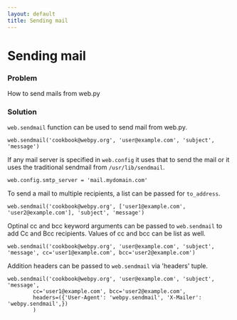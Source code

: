 ```yaml
---
layout: default
title: Sending mail
---
```


# Sending mail

### Problem

How to send mails from web.py

### Solution

`web.sendmail` function can be used to send mail from web.py. 

    web.sendmail('cookbook@webpy.org', 'user@example.com', 'subject', 'message')

If any mail server is specified in `web.config` it uses that to send the mail or it uses the traditional sendmail from `/usr/lib/sendmail`. 

    web.config.smtp_server = 'mail.mydomain.com'

To send a mail to multiple recipients, a list can be passed for `to_address`.

    web.sendmail('cookbook@webpy.org', ['user1@example.com', 'user2@example.com'], 'subject', 'message')

Optinal cc and bcc keyword arguments can be passed to `web.sendmail` to add Cc and Bcc recipients.
Values of cc and bcc can be list as well.

    web.sendmail('cookbook@webpy.org', 'user@example.com', 'subject', 'message', cc='user1@example.com', bcc='user2@example.com')

Addition headers can be passed to `web.sendmail` via 'headers' tuple.

    web.sendmail('cookbook@webpy.org', 'user@example.com', 'subject', 'message',
            cc='user1@example.com', bcc='user2@example.com',
            headers=({'User-Agent': 'webpy.sendmail', 'X-Mailer': 'webpy.sendmail',})
            )